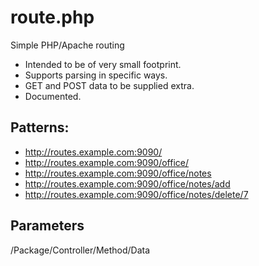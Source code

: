# route.php
Simple PHP/Apache routing

 * Intended to be of very small footprint.
 * Supports parsing in specific ways.
 * GET and POST data to be supplied extra.
 * Documented.

## Patterns:
 * http://routes.example.com:9090/
 * http://routes.example.com:9090/office/
 * http://routes.example.com:9090/office/notes
 * http://routes.example.com:9090/office/notes/add
 * http://routes.example.com:9090/office/notes/delete/7

## Parameters

   /Package/Controller/Method/Data
